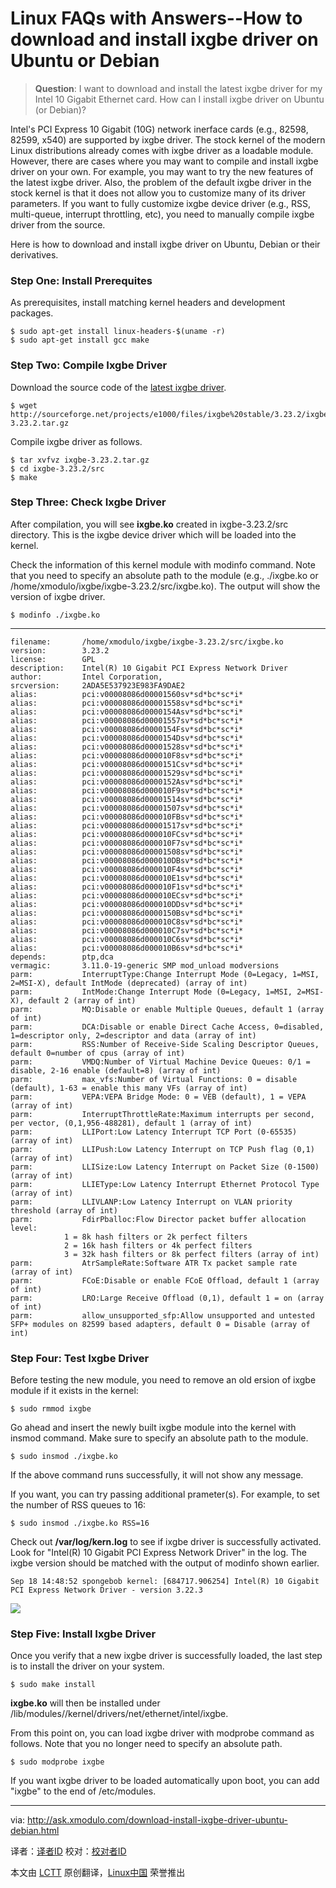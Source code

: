 Linux FAQs with Answers--How to download and install ixgbe driver on Ubuntu or Debian
================================================================================
> **Question**: I want to download and install the latest ixgbe driver for my Intel 10 Gigabit Ethernet card. How can I install ixgbe driver on Ubuntu (or Debian)?

Intel's PCI Express 10 Gigabit (10G) network inerface cards (e.g., 82598, 82599, x540) are supported by ixgbe driver. The stock kernel of the modern Linux distributions already comes with ixgbe driver as a loadable module. However, there are cases where you may want to compile and install ixgbe driver on your own. For example, you may want to try the new features of the latest ixgbe driver. Also, the problem of the default ixgbe driver in the stock kernel is that it does not allow you to customize many of its driver parameters. If you want to fully customize ixgbe device driver (e.g., RSS, multi-queue, interrupt throttling, etc), you need to manually compile ixgbe driver from the source.

Here is how to download and install ixgbe driver on Ubuntu, Debian or their derivatives.

### Step One: Install Prerequites ###

As prerequisites, install matching kernel headers and development packages.

    $ sudo apt-get install linux-headers-$(uname -r)
    $ sudo apt-get install gcc make

### Step Two: Compile Ixgbe Driver ###

Download the source code of the [latest ixgbe driver][1].

    $ wget http://sourceforge.net/projects/e1000/files/ixgbe%20stable/3.23.2/ixgbe-3.23.2.tar.gz

Compile ixgbe driver as follows.

    $ tar xvfvz ixgbe-3.23.2.tar.gz
    $ cd ixgbe-3.23.2/src
    $ make

### Step Three: Check Ixgbe Driver ###

After compilation, you will see **ixgbe.ko** created in ixgbe-3.23.2/src directory. This is the ixgbe device driver which will be loaded into the kernel.

Check the information of this kernel module with modinfo command. Note that you need to specify an absolute path to the module (e.g., ./ixgbe.ko or /home/xmodulo/ixgbe/ixgbe-3.23.2/src/ixgbe.ko). The output will show the version of ixgbe driver.

    $ modinfo ./ixgbe.ko

----------

    filename:       /home/xmodulo/ixgbe/ixgbe-3.23.2/src/ixgbe.ko
    version:        3.23.2
    license:        GPL
    description:    Intel(R) 10 Gigabit PCI Express Network Driver
    author:         Intel Corporation, 
    srcversion:     2ADA5E537923E983FA9DAE2
    alias:          pci:v00008086d00001560sv*sd*bc*sc*i*
    alias:          pci:v00008086d00001558sv*sd*bc*sc*i*
    alias:          pci:v00008086d0000154Asv*sd*bc*sc*i*
    alias:          pci:v00008086d00001557sv*sd*bc*sc*i*
    alias:          pci:v00008086d0000154Fsv*sd*bc*sc*i*
    alias:          pci:v00008086d0000154Dsv*sd*bc*sc*i*
    alias:          pci:v00008086d00001528sv*sd*bc*sc*i*
    alias:          pci:v00008086d000010F8sv*sd*bc*sc*i*
    alias:          pci:v00008086d0000151Csv*sd*bc*sc*i*
    alias:          pci:v00008086d00001529sv*sd*bc*sc*i*
    alias:          pci:v00008086d0000152Asv*sd*bc*sc*i*
    alias:          pci:v00008086d000010F9sv*sd*bc*sc*i*
    alias:          pci:v00008086d00001514sv*sd*bc*sc*i*
    alias:          pci:v00008086d00001507sv*sd*bc*sc*i*
    alias:          pci:v00008086d000010FBsv*sd*bc*sc*i*
    alias:          pci:v00008086d00001517sv*sd*bc*sc*i*
    alias:          pci:v00008086d000010FCsv*sd*bc*sc*i*
    alias:          pci:v00008086d000010F7sv*sd*bc*sc*i*
    alias:          pci:v00008086d00001508sv*sd*bc*sc*i*
    alias:          pci:v00008086d000010DBsv*sd*bc*sc*i*
    alias:          pci:v00008086d000010F4sv*sd*bc*sc*i*
    alias:          pci:v00008086d000010E1sv*sd*bc*sc*i*
    alias:          pci:v00008086d000010F1sv*sd*bc*sc*i*
    alias:          pci:v00008086d000010ECsv*sd*bc*sc*i*
    alias:          pci:v00008086d000010DDsv*sd*bc*sc*i*
    alias:          pci:v00008086d0000150Bsv*sd*bc*sc*i*
    alias:          pci:v00008086d000010C8sv*sd*bc*sc*i*
    alias:          pci:v00008086d000010C7sv*sd*bc*sc*i*
    alias:          pci:v00008086d000010C6sv*sd*bc*sc*i*
    alias:          pci:v00008086d000010B6sv*sd*bc*sc*i*
    depends:        ptp,dca
    vermagic:       3.11.0-19-generic SMP mod_unload modversions 
    parm:           InterruptType:Change Interrupt Mode (0=Legacy, 1=MSI, 2=MSI-X), default IntMode (deprecated) (array of int)
    parm:           IntMode:Change Interrupt Mode (0=Legacy, 1=MSI, 2=MSI-X), default 2 (array of int)
    parm:           MQ:Disable or enable Multiple Queues, default 1 (array of int)
    parm:           DCA:Disable or enable Direct Cache Access, 0=disabled, 1=descriptor only, 2=descriptor and data (array of int)
    parm:           RSS:Number of Receive-Side Scaling Descriptor Queues, default 0=number of cpus (array of int)
    parm:           VMDQ:Number of Virtual Machine Device Queues: 0/1 = disable, 2-16 enable (default=8) (array of int)
    parm:           max_vfs:Number of Virtual Functions: 0 = disable (default), 1-63 = enable this many VFs (array of int)
    parm:           VEPA:VEPA Bridge Mode: 0 = VEB (default), 1 = VEPA (array of int)
    parm:           InterruptThrottleRate:Maximum interrupts per second, per vector, (0,1,956-488281), default 1 (array of int)
    parm:           LLIPort:Low Latency Interrupt TCP Port (0-65535) (array of int)
    parm:           LLIPush:Low Latency Interrupt on TCP Push flag (0,1) (array of int)
    parm:           LLISize:Low Latency Interrupt on Packet Size (0-1500) (array of int)
    parm:           LLIEType:Low Latency Interrupt Ethernet Protocol Type (array of int)
    parm:           LLIVLANP:Low Latency Interrupt on VLAN priority threshold (array of int)
    parm:           FdirPballoc:Flow Director packet buffer allocation level:
    			1 = 8k hash filters or 2k perfect filters
    			2 = 16k hash filters or 4k perfect filters
    			3 = 32k hash filters or 8k perfect filters (array of int)
    parm:           AtrSampleRate:Software ATR Tx packet sample rate (array of int)
    parm:           FCoE:Disable or enable FCoE Offload, default 1 (array of int)
    parm:           LRO:Large Receive Offload (0,1), default 1 = on (array of int)
    parm:           allow_unsupported_sfp:Allow unsupported and untested SFP+ modules on 82599 based adapters, default 0 = Disable (array of int)

### Step Four: Test Ixgbe Driver ###

Before testing the new module, you need to remove an old ersion of ixgbe module if it exists in the kernel:

    $ sudo rmmod ixgbe

Go ahead and insert the newly built ixgbe module into the kernel with insmod command. Make sure to specify an absolute path to the module.

    $ sudo insmod ./ixgbe.ko

If the above command runs successfully, it will not show any message.

If you want, you can try passing additional prameter(s). For example, to set the number of RSS queues to 16:

    $ sudo insmod ./ixgbe.ko RSS=16

Check out **/var/log/kern.log** to see if ixgbe driver is successfully activated. Look for "Intel(R) 10 Gigabit PCI Express Network Driver" in the log. The ixgbe version should be matched with the output of modinfo shown earlier.

    Sep 18 14:48:52 spongebob kernel: [684717.906254] Intel(R) 10 Gigabit PCI Express Network Driver - version 3.22.3

![](https://farm8.staticflickr.com/7583/16056721867_f06e152076_c.jpg)

### Step Five: Install Ixgbe Driver ###

Once you verify that a new ixgbe driver is successfully loaded, the last step is to install the driver on your system.

    $ sudo make install

**ixgbe.ko** will then be installed under /lib/modules/<kernel-version>/kernel/drivers/net/ethernet/intel/ixgbe.

From this point on, you can load ixgbe driver with modprobe command as follows. Note that you no longer need to specify an absolute path.

    $ sudo modprobe ixgbe

If you want ixgbe driver to be loaded automatically upon boot, you can add "ixgbe" to the end of /etc/modules.

--------------------------------------------------------------------------------

via: http://ask.xmodulo.com/download-install-ixgbe-driver-ubuntu-debian.html

译者：[译者ID](https://github.com/译者ID)
校对：[校对者ID](https://github.com/校对者ID)

本文由 [LCTT](https://github.com/LCTT/TranslateProject) 原创翻译，[Linux中国](http://linux.cn/) 荣誉推出

[1]:http://sourceforge.net/projects/e1000/files/ixgbe%20stable/